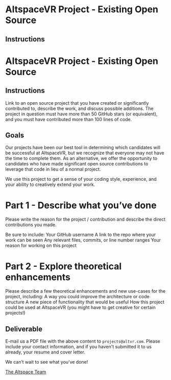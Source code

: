 # AltspaceVR Project - Existing Open Source

## Instructions
# AltspaceVR Project - Existing Open Source

## Instructions

Link to an open source project that you have created or significantly contributed to, describe the work, and discuss possible additions. The project in question must have more than 50 GitHub stars (or equivalent), and you must have contributed more than 100 lines of code.

## Goals

Our projects have been our best tool in determining which candidates will be successful at AltspaceVR, but we recognize that everyone may not have the time to complete them. As an alternative, we offer the opportunity to candidates who have made significant open source contributions to leverage that code in lieu of a normal project.

We use this project to get a sense of your coding style, experience, and your ability to creatively extend your work.

# Part 1 - Describe what you’ve done

Please write the reason for the project / contribution and describe the direct contributions you made.

Be sure to include:
Your GitHub username
A link to the repo where your work can be seen
Any relevant files, commits, or line number ranges
Your reason for working on this project

# Part 2 - Explore theoretical enhancements

Please describe a few theoretical enhancements and new use-cases for the project, including:
A way you could improve the architecture or code structure
A new piece of functionality that would be useful
How this project could be used at AltspaceVR (you might have to get creative for certain projects!)

## Deliverable

E-mail us a PDF file with the above content to `projects@altvr.com`. Please include your contact information, and if you haven't submitted it to us already, your resume and cover letter. 

We can’t wait to see what you’ve done!
    
[The Altspace Team](http://altvr.com/team/)
